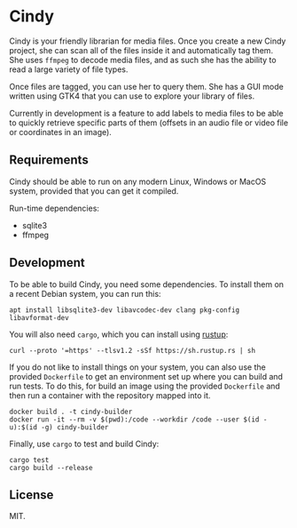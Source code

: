 # Cindy

Cindy is your friendly librarian for media files. Once you create a new Cindy
project, she can scan all of the files inside it and automatically tag them.
She uses `ffmpeg` to decode media files, and as such she has the ability to
read a large variety of file types.

Once files are tagged, you can use her to query them. She has a GUI mode
written using GTK4 that you can use to explore your library of files.

Currently in development is a feature to add labels to media files to be able
to quickly retrieve specific parts of them (offsets in an audio file or video
file or coordinates in an image).

## Requirements

Cindy should be able to run on any modern Linux, Windows or MacOS system,
provided that you can get it compiled.

Run-time dependencies:

- sqlite3
- ffmpeg

## Development

To be able to build Cindy, you need some dependencies. To install them on a
recent Debian system, you can run this:

```
apt install libsqlite3-dev libavcodec-dev clang pkg-config libavformat-dev
```

You will also need `cargo`, which you can install using [rustup](https://rustup.rs):

```
curl --proto '=https' --tlsv1.2 -sSf https://sh.rustup.rs | sh
```

If you do not like to install things on your system, you can also use the
provided `Dockerfile` to get an environment set up where you can build and run
tests. To do this, for build an image using the provided `Dockerfile` and then
run a container with the repository mapped into it.

```
docker build . -t cindy-builder
docker run -it --rm -v $(pwd):/code --workdir /code --user $(id -u):$(id -g) cindy-builder
```

Finally, use `cargo` to test and build Cindy:

```
cargo test
cargo build --release
```

## License

MIT.
